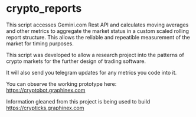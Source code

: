 # crypto_reports
This script accesses Gemini.com Rest API and calculates moving averages and other metrics to aggregate the market status in a custom scaled rolling report structure. This allows the reliable and repeatible measurement of the market for timing purposes.

This script was developed to allow a research project into the patterns of crypto markets for the further design of trading software.

It will also send you telegram updates for any metrics you code into it.

You can observe the working prototype here: https://cryptobot.graphinex.com

Information gleaned from this project is being used to build https://crypticks.graphinex.com
